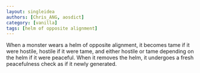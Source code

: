 ```yaml
---
layout: singleidea
authors: [Chris_ANG, aosdict]
category: [vanilla]
tags: [helm of opposite alignment]
---
```

When a monster wears a helm of opposite alignment, it becomes tame if it were hostile, hostile if it were tame, and either hostile or tame depending on the helm if it were peaceful. When it removes the helm, it undergoes a fresh peacefulness check as if it newly generated.
